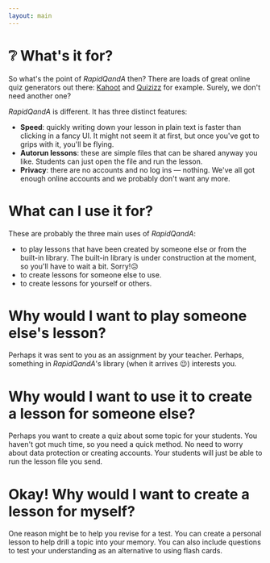 ```yaml
---
layout: main
---
```


# ❔ What's it for?

So what's the point of _RapidQandA_ then? There are loads of great online quiz
generators out there: [Kahoot](https://kahoot.com/) and [Quizizz](https://quizizz.com/)
for example. Surely, we don't need another one?

_RapidQandA_ is different. It has three distinct features:

- **Speed**: quickly writing down your lesson in plain text is faster than clicking
  in a fancy UI. It might not seem it at first, but once you've got to grips with
  it, you'll be flying.
- **Autorun lessons**: these are simple files that can be shared anyway you like. Students can
  just open the file and run the lesson.
- **Privacy**: there are no accounts and no log ins — nothing. We've all got enough
  online accounts and we probably don't want any more.

# What can I use it for?

These are probably the three main uses of _RapidQandA_:

- to play lessons that have been created by someone else or from the built-in
  library. The built-in library is under construction at the moment, so you'll
  have to wait a bit. Sorry!😥
- to create lessons for someone else to use.
- to create lessons for yourself or others.

# Why would I want to play someone else's lesson?

Perhaps it was sent to you as an assignment by your teacher. Perhaps,
something in _RapidQandA_'s library (when it arrives 😉) interests you.

# Why would I want to use it to create a lesson for someone else?

Perhaps you want to create a quiz about some topic for your students. You
haven't got much time, so you need a quick method. No need to worry about
data protection or creating accounts. Your students will just be able to run
the lesson file you send.

# Okay! Why would I want to create a lesson for myself?

One reason might be to help you revise for a test. You can create a personal
lesson to help drill a topic into your memory. You can also include
questions to test your understanding as an alternative to using flash cards.
